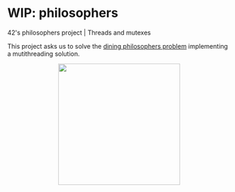 # WIP: philosophers
42's philosophers project | Threads and mutexes


This project asks us to solve the [dining philosophers problem](https://en.wikipedia.org/wiki/Dining_philosophers_problem) implementing a mutithreading solution.
<div align='center'>
<a href='https://en.wikipedia.org/wiki/Dining_philosophers_problem#/media/File:An_illustration_of_the_dining_philosophers_problem.png'><img src='https://upload.wikimedia.org/wikipedia/commons/thumb/7/7b/An_illustration_of_the_dining_philosophers_problem.png/220px-An_illustration_of_the_dining_philosophers_problem.png' width='275' heigth='275'></img></a>
</div>
